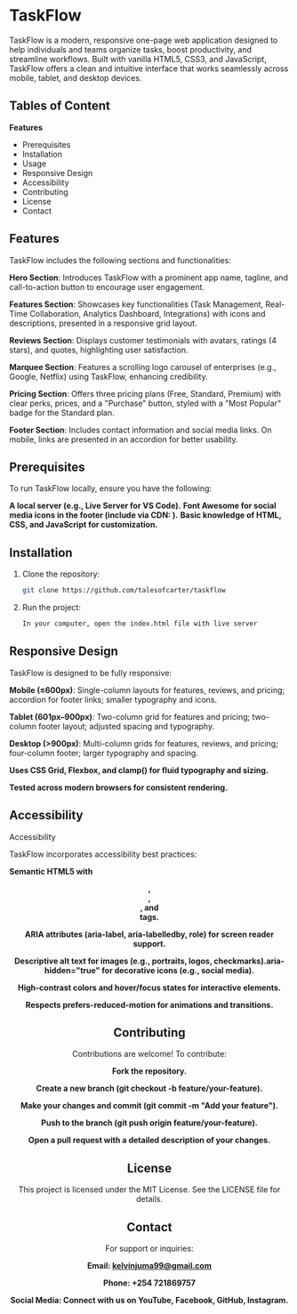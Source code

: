 # TaskFlow

TaskFlow is a modern, responsive one-page web application designed to help individuals and teams organize tasks, boost productivity, and streamline workflows. Built with vanilla HTML5, CSS3, and JavaScript, TaskFlow offers a clean and intuitive interface that works seamlessly across mobile, tablet, and desktop devices.

## Tables of Content

**Features**

- Prerequisites
- Installation
- Usage
- Responsive Design
- Accessibility
- Contributing
- License
- Contact

## Features

TaskFlow includes the following sections and functionalities:

**Hero Section**: Introduces TaskFlow with a prominent app name, tagline, and call-to-action button to encourage user engagement.

**Features Section**: Showcases key functionalities (Task Management, Real-Time Collaboration, Analytics Dashboard, Integrations) with icons and descriptions, presented in a responsive grid layout.

**Reviews Section**: Displays customer testimonials with avatars, ratings (4 stars), and quotes, highlighting user satisfaction.

**Marquee Section**: Features a scrolling logo carousel of enterprises (e.g., Google, Netflix) using TaskFlow, enhancing credibility.

**Pricing Section**: Offers three pricing plans (Free, Standard, Premium) with clear perks, prices, and a "Purchase" button, styled with a "Most Popular" badge for the Standard plan.

**Footer Section**: Includes contact information and social media links. On mobile, links are presented in an accordion for better usability.

## Prerequisites

To run TaskFlow locally, ensure you have the following:

**A local server (e.g., Live Server for VS Code).**
**Font Awesome for social media icons in the footer (include via CDN: <script src="https://kit.fontawesome.com/your-kit-id.js" crossorigin="anonymous"></script>).**
**Basic knowledge of HTML, CSS, and JavaScript for customization.**

## Installation

1. Clone the repository:

   ```bash
   git clone https://github.com/talesofcarter/taskflow

   ```

2. Run the project:

   ```bash
   In your computer, open the index.html file with live server

   ```

## Responsive Design

TaskFlow is designed to be fully responsive:

**Mobile (≤600px)**: Single-column layouts for features, reviews, and pricing; accordion for footer links; smaller typography and icons.

**Tablet (601px–900px)**: Two-column grid for features and pricing; two-column footer layout; adjusted spacing and typography.

**Desktop (>900px)**: Multi-column grids for features, reviews, and pricing; four-column footer; larger typography and spacing.

**Uses CSS Grid, Flexbox, and clamp() for fluid typography and sizing.**

**Tested across modern browsers for consistent rendering.**

## Accessibility

Accessibility

TaskFlow incorporates accessibility best practices:

**Semantic HTML5 with <header>, <nav>, <section>, and <footer> tags.**

**ARIA attributes (aria-label, aria-labelledby, role) for screen reader support.**

**Descriptive alt text for images (e.g., portraits, logos, checkmarks).aria-hidden="true" for decorative icons (e.g., social media).**

**High-contrast colors and hover/focus states for interactive elements.**

**Respects prefers-reduced-motion for animations and transitions.**

## Contributing

Contributions are welcome! To contribute:

**Fork the repository.**

**Create a new branch (git checkout -b feature/your-feature).**

**Make your changes and commit (git commit -m "Add your feature").**

**Push to the branch (git push origin feature/your-feature).**

**Open a pull request with a detailed description of your changes.**

## License

This project is licensed under the MIT License. See the LICENSE file for details.

## Contact

For support or inquiries:

**Email: kelvinjuma99@gmail.com**

**Phone: +254 721869757**

**Social Media: Connect with us on YouTube, Facebook, GitHub, Instagram.**
